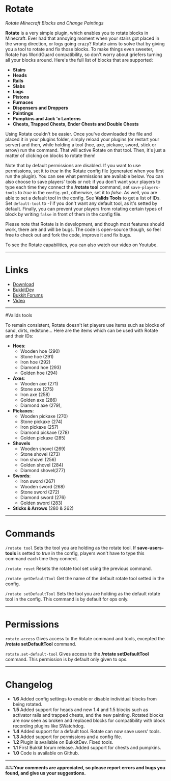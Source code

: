 # Rotate
*Rotate Minecraft Blocks and Change Paintings*

**Rotate** is a very simple plugin, which enables you to rotate blocks in Minecraft. Ever had that annoying moment when your stairs got placed in the wrong direction, or logs going crazy? Rotate aims to solve that by giving you a tool to rotate and fix those blocks. To make things even sweeter, Rotate has WorldGuard compatibility, so don't worry about griefers turning all your blocks around. Here's the full list of blocks that are supported:

+ **Stairs**
+ **Heads**
+ **Rails**
+ **Slabs**
+ **Logs**
+ **Pistons**
+ **Furnaces**
+ **Dispensers and Droppers**
+ **Paintings**
+ **Pumpkins and Jack 'o Lanterns**
+ **Chests, Trapped Chests, Ender Chests and Double Chests**

Using Rotate couldn't be easier. Once you've downloaded the file and placed it in your plugins folder, simply reload your plugins (or restart your server) and then, while holding a tool (hoe, axe, pickaxe, sword, stick or arrow) run the command. That will active Rotate on that tool. Then, it's just a matter of clicking on blocks to rotate them!

Note that by default permissions are disabled. If you want to use permissions, set it to *true* in the Rotate config file (generated when you first run the plugin). You can see what permissions are available below.
You can also choose to save players' tools or not: if you don't want your players to type each time they connect the **/rotate tool** command, set ``save-players-tools`` to *true* in the ``config.yml``, otherwise, set it to *false*.
As well, you are able to set a default tool in the config. See **Valids Tools** to get a list of IDs. Set ``default-tool`` to *-1* if you don't want any default tool, as it's setted by default.
Finally, you can prevent your players from rotating certain types of block by writing ``false`` in front of them in the config file.

Please note that Rotate is in development, and though most features should work, there are and will be bugs. The code is open-source though, so feel free to check out and fork the code, improve it and fix bugs.

To see the Rotate capabilities, you can also watch our [video](http://www.youtube.com/watch?v=scB3uUIyPz4) on Youtube.

-----

# Links

+ [Download](http://dev.bukkit.org/media/files/614/311/Rotate.jar)
+ [BukkitDev](http://dev.bukkit.org/server-mods/rotate/)
+ [Bukkit Forums](http://forums.bukkit.org/threads/misc-rotate-v1-1-rotate-minecraft-blocks-and-change-paintings-1-3-1-r2.95652/)
+ [Video](http://www.youtube.com/watch?v=scB3uUIyPz4)

-----

#Valids tools

To remain consistent, Rotate doesn't let players use items such as blocks of sand, dirts, redstone... Here are the items which can be used with Rotate and their IDs:

+ **Hoes**:
    + Wooden hoe (290) 
    + Stone hoe (291)
    + Iron hoe (292)
    + Diamond hoe (293) 
    + Golden hoe (294)
+ **Axes**:
    + Wooden axe (271)
    + Stone axe (275)
    + Iron axe (258)
    + Golden axe (286)
    + Diamond axe (279),
+ **Pickaxes**:
    + Wooden pickaxe (270)
    + Stone pickaxe (274)
    + Iron pickaxe (257)
    + Diamond pickaxe (278)
    + Golden pickaxe (285)
+ **Shovels**
    + Wooden shovel (269)
    + Stone shovel (273)
    + Iron shovel (256)
    + Golden shovel (284)
    + Diamond shovel(277)
+ **Swords**:
    + Iron sword (267) 
    + Wooden sword (268) 
    + Stone sword (272) 
    + Diamond sword (276)
    + Golden sword (283)
+ **Sticks & Arrows** (280 & 262)

-----

# Commands

``/rotate tool``
Sets the tool you are holding as the rotate tool. If **save-users-tools** is setted to *true* in the config, players won't have to type this command each time they connect.

``/rotate reset``
Resets the rotate tool set using the previous command.

``/rotate getDefaultTool``
Get the name of the default rotate tool setted in the config.

``/rotate setDefaultTool``
Sets the tool you are holding as the default rotate tool in the config. This command is by default for ops only.

-----

# Permissions

``rotate.access``
Gives access to the Rotate command and tools, excepted the **/rotate setDefaultTool** command.

``rotate.set-default-tool``
Gives access to the **/rotate setDefaultTool** command. This permission is by default only given to ops.

-----

# Changelog

+ **1.6** Added config settings to enable or disable individual blocks from being rotated.
+ **1.5** Added support for heads and new 1.4 and 1.5 blocks such as activator rails and trapped chests, and the new painting.
Rotated blocks are now seen as broken and replaced blocks for compatibility with block recording plugins like SWatchdog.
+ **1.4** Added support for a default tool. Rotate can now save users' tools.
+ **1.3** Added support for permissions and a config file.
+ **1.2** Plugin is available on BukkitDev. Fixed tools.
+ **1.1** First Bukkit forum release. Added support for chests and pumpkins.
+ **1.0** Code is available on Github.

-----

###**Your comments are appreciated, so please report errors and bugs you found, and give us your suggestions.**